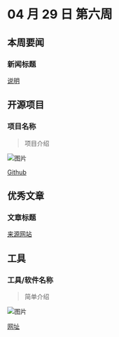 # 04 月 29 日 第六周

## 本周要闻

### 新闻标题

[说明](https://网址)

## 开源项目

### 项目名称

<Badge text="项目语言" type="tip" vertical="middle"/>

> 项目介绍

![图片](https://图片)

[Github](https://github.com/)

## 优秀文章

### 文章标题

[来源网站](文章链接)

## 工具

### 工具/软件名称

> 简单介绍

![图片](https://图片地址)

[网址](https://网址)
